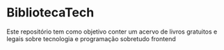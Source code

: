 # BibliotecaTech
Este repositório tem como objetivo conter um acervo de livros gratuitos e legais sobre tecnologia e programação sobretudo frontend
